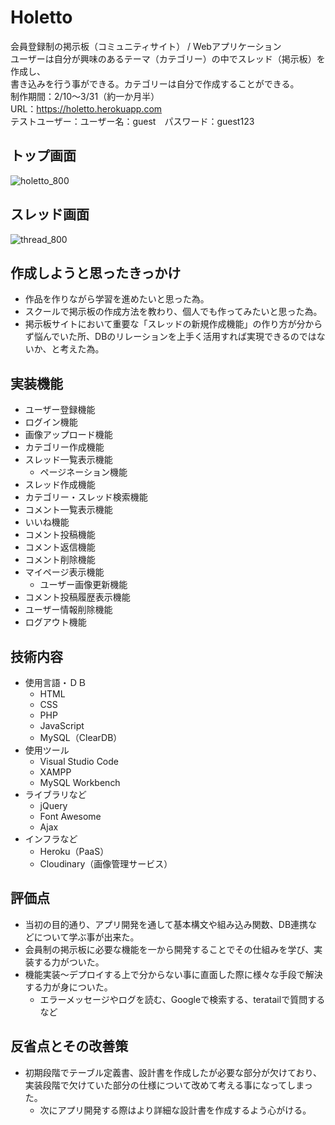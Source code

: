 # Holetto
会員登録制の掲示板（コミュニティサイト） / Webアプリケーション  
ユーザーは自分が興味のあるテーマ（カテゴリー）の中でスレッド（掲示板）を作成し、  
書き込みを行う事ができる。カテゴリーは自分で作成することができる。  
制作期間：2/10～3/31（約一か月半）  
URL：https://holetto.herokuapp.com  
テストユーザー：ユーザー名：guest　パスワード：guest123
## トップ画面
![holetto_800](https://user-images.githubusercontent.com/46701811/55288106-bc1ecb00-53ed-11e9-9d3d-4320d75f37e3.png)
## スレッド画面
![thread_800](https://user-images.githubusercontent.com/46701811/55288157-51ba5a80-53ee-11e9-92e9-94e0130d183a.png)
## 作成しようと思ったきっかけ
- 作品を作りながら学習を進めたいと思った為。
- スクールで掲示板の作成方法を教わり、個人でも作ってみたいと思った為。
- 掲示板サイトにおいて重要な「スレッドの新規作成機能」の作り方が分からず悩んでいた所、DBのリレーションを上手く活用すれば実現できるのではないか、と考えた為。 
## 実装機能
- ユーザー登録機能
- ログイン機能
- 画像アップロード機能
- カテゴリー作成機能
- スレッド一覧表示機能
  - ページネーション機能
- スレッド作成機能
- カテゴリー・スレッド検索機能
- コメント一覧表示機能
- いいね機能
- コメント投稿機能
- コメント返信機能
- コメント削除機能
- マイページ表示機能
   - ユーザー画像更新機能
- コメント投稿履歴表示機能
- ユーザー情報削除機能
- ログアウト機能
## 技術内容
- 使用言語・ＤＢ
  - HTML
  - CSS
  - PHP
  - JavaScript
  - MySQL（ClearDB）
- 使用ツール
  - Visual Studio Code
  - XAMPP
  - MySQL Workbench
- ライブラリなど
  - jQuery
  - Font Awesome
  - Ajax
- インフラなど
  - Heroku（PaaS）
  - Cloudinary（画像管理サービス）
## 評価点
- 当初の目的通り、アプリ開発を通して基本構文や組み込み関数、DB連携などについて学ぶ事が出来た。
- 会員制の掲示板に必要な機能を一から開発することでその仕組みを学び、実装する力がついた。
- 機能実装～デプロイする上で分からない事に直面した際に様々な手段で解決する力が身についた。
  - エラーメッセージやログを読む、Googleで検索する、teratailで質問するなど
## 反省点とその改善策
- 初期段階でテーブル定義書、設計書を作成したが必要な部分が欠けており、実装段階で欠けていた部分の仕様について改めて考える事になってしまった。
  - 次にアプリ開発する際はより詳細な設計書を作成するよう心がける。
